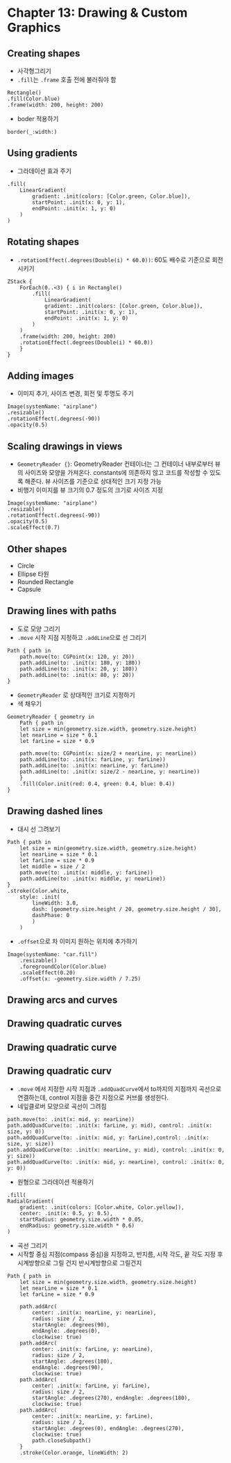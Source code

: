 # Chapter 13: Drawing & Custom Graphics

## Creating shapes

* 사각형그리기
* `.fill`는 `.frame` 호출 전에 불러줘야 함
~~~
Rectangle()
.fill(Color.blue)
.frame(width: 200, height: 200)
~~~

* boder 적용하기
~~~
border(_:width:)
~~~

## Using gradients

* 그라데이션 효과 주기
~~~
.fill(
	LinearGradient(
		gradient: .init(colors: [Color.green, Color.blue]), 
		startPoint: .init(x: 0, y: 1), 
		endPoint: .init(x: 1, y: 0)
	)
)
~~~

## Rotating shapes
* `.rotationEffect(.degrees(Double(i) * 60.0))`: 60도 배수로 기준으로 회전시키기
~~~
ZStack {
	ForEach(0..<3) { i in Rectangle()
		.fill(
			LinearGradient(
			gradient: .init(colors: [Color.green, Color.blue]), 
			startPoint: .init(x: 0, y: 1),
			endPoint: .init(x: 1, y: 0)
		)
	)
	.frame(width: 200, height: 200)
	.rotationEffect(.degrees(Double(i) * 60.0))
	} 
}
~~~

## Adding images

* 이미지 추가, 사이즈 변경, 회전 및 투명도 주기
~~~
Image(systemName: "airplane")
.resizable()
.rotationEffect(.degrees(-90))
.opacity(0.5)
~~~

## Scaling drawings in views

* `GeometryReader {}`: GeometryReader 컨테이너는 그 컨테이너 내부로부터 뷰의 사이즈와 모양을 가져온다. constants에 의존하지 않고 코드를 작성할 수 있도록 해준다. 뷰 사이즈를 기준으로 상대적인 크기 지정 가능
* 비행기 이미지를 뷰 크기의 0.7 정도의 크기로 사이즈 지정
~~~
Image(systemName: "airplane")
.resizable()
.rotationEffect(.degrees(-90))
.opacity(0.5)
.scaleEffect(0.7)
~~~

## Other shapes
* Circle
* Ellipse 타원
* Rounded Rectangle
* Capsule

## Drawing lines with paths

* 도로 모양 그리기
* `.move` 시작 지점 지정하고 `.addLine`으로 선 그리기
~~~
Path { path in
	path.move(to: CGPoint(x: 120, y: 20))
	path.addLine(to: .init(x: 180, y: 180))
	path.addLine(to: .init(x: 20, y: 180))
	path.addLine(to: .init(x: 80, y: 20))
}
~~~

* `GeometryReader` 로 상대적인 크기로 지정하기
* 색 채우기
~~~
GeometryReader { geometry in
	Path { path in
	let size = min(geometry.size.width, geometry.size.height) 
	let nearLine = size * 0.1
	let farLine = size * 0.9
	
	path.move(to: CGPoint(x: size/2 + nearLine, y: nearLine)) 
	path.addLine(to: .init(x: farLine, y: farLine)) 
	path.addLine(to: .init(x: nearLine, y: farLine)) 
	path.addLine(to: .init(x: size/2 - nearLine, y: nearLine))
    }
	.fill(Color.init(red: 0.4, green: 0.4, blue: 0.4))
}
~~~

## Drawing dashed lines

* 대시 선 그려보기
~~~
Path { path in
	let size = min(geometry.size.width, geometry.size.height)
	let nearLine = size * 0.1
	let farLine = size * 0.9
	let middle = size / 2
	path.move(to: .init(x: middle, y: farLine))
	path.addLine(to: .init(x: middle, y: nearLine)) 
}
.stroke(Color.white,
	style: .init(
		lineWidth: 3.0,
		dash: [geometry.size.height / 20, geometry.size.height / 30],
		dashPhase: 0
		)
	)
~~~

* `.offset`으로 차 이미지 원하는 위치에 추가하기
~~~
Image(systemName: "car.fill")
	.resizable()
	.foregroundColor(Color.blue)
	.scaleEffect(0.20)
	.offset(x: -geometry.size.width / 7.25)
~~~

## Drawing arcs and curves

## Drawing quadratic curves

## Drawing quadratic curve

## Drawing quadratic curv

* `.move` 에서 지정한 시작 지점과 `.addQuadCurve`에서 to까지의 지점까지 곡선으로 연결하는데, control 지점을 중간 지점으로 커브를 생성한다.
* 네잎클로버 모양으로 곡선이 그려짐
~~~
path.move(to: .init(x: mid, y: nearLine)) 
path.addQuadCurve(to: .init(x: farLine, y: mid), control: .init(x: size, y: 0)) 
path.addQuadCurve(to: .init(x: mid, y: farLine),control: .init(x: size, y: size)) 
path.addQuadCurve(to: .init(x: nearLine, y: mid), control: .init(x: 0, y: size)) 
path.addQuadCurve(to: .init(x: mid, y: nearLine), control: .init(x: 0, y: 0))
~~~

* 원형으로 그라데이션 적용하기
~~~
.fill( 
RadialGradient(
	gradient: .init(colors: [Color.white, Color.yellow]), 
	center: .init(x: 0.5, y: 0.5),
	startRadius: geometry.size.width * 0.05,
	endRadius: geometry.size.width * 0.6)
)
~~~

* 곡선 그리기
* 시작할 중심 지점(compass 중심)을 지정하고, 반지름, 시작 각도, 끝 각도 지정 후 시계방향으로 그릴 건지 반시계방향으로 그릴건지 
~~~
Path { path in
	let size = min(geometry.size.width, geometry.size.height)
	let nearLine = size * 0.1
	let farLine = size * 0.9

	path.addArc(
		center: .init(x: nearLine, y: nearLine), 
		radius: size / 2,
		startAngle: .degrees(90), 
		endAngle: .degrees(0), 
		clockwise: true)
	path.addArc(
		center: .init(x: farLine, y: nearLine), 
		radius: size / 2,
		startAngle: .degrees(180), 
		endAngle: .degrees(90), 
		clockwise: true)
	path.addArc(
		center: .init(x: farLine, y: farLine), 
		radius: size / 2,
		startAngle: .degrees(270), endAngle: .degrees(180), 
		clockwise: true)
	path.addArc(
		center: .init(x: nearLine, y: farLine), 
		radius: size / 2,
		startAngle: .degrees(0), endAngle: .degrees(270), 
		clockwise: true)
		path.closeSubpath() 
	}
	.stroke(Color.orange, lineWidth: 2)
~~~

##
